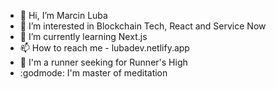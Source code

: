 - 👋 Hi, I’m Marcin Luba
- 👀 I’m interested in Blockchain Tech, React and Service Now
- 🌱 I’m currently learning Next.js
- 📫 How to reach me - lubadev.netlify.app
- 🏃 I'm a runner seeking for Runner's High
- :godmode: I'm master of meditation

<!---
Majchrzak202/Majchrzak202 is a ✨ special ✨ repository because its `README.md` (this file) appears on your GitHub profile.
You can click the Preview link to take a look at your changes.
--->
